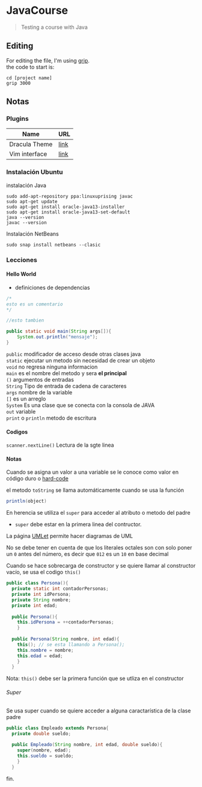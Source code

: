 # JavaCourse
 >Testing a course with Java

## Editing
 For editing the file, I'm using [grip](https://github.com/joeyespo/grip).  
 the code to start is:

 ```
 cd [project name]
 grip 3000
 ```

## Notas
### Plugins

|Name|URL|
| --- | --- |
|Dracula Theme|[link](http://plugins.netbeans.org/plugin/62424/darcula-laf-for-netbeans)|
|Vim interface|[link](http://plugins.netbeans.org/plugin/2802/jvi-vi-vim-editor-clone)|

### Instalación Ubuntu

instalación Java
```
sudo add-apt-repository ppa:linuxuprising javac
sudo apt-get update
sudo apt-get install oracle-java13-installer
sudo apt-get install oracle-java13-set-default
java --version
javac --version
```
Instalación NetBeans

```
sudo snap install netbeans --clasic
```

### Lecciones

#### Hello World
 - definiciones de dependencias


```java
/*
esto es un comentario
*/

//esto tambien

public static void main(String args[]){
	System.out.println("mensaje");
}
```

`public` modificador de acceso desde otras clases java  
`static` ejecutar un metodo sin necesidad de crear un objeto  
`void` no regresa ninguna informacion  
`main` es el nombre del metodo y sera **el principal**  
`()` argumentos de entradas  
`String` Tipo de entrada de cadena de caracteres  
`args` nombre de la variable  
`[]` es un arreglo  
`System` Es una clase que se conecta con la consola de JAVA  
`out` variable  
`print` o `println` metodo de escritura

#### Codigos

`scanner.nextLine()` Lectura de la sgte linea


#### Notas
Cuando se asigna un valor a una variable se le conoce como valor en código duro o [hard-code](https://es.wikipedia.org/wiki/Hard_code)

el metodo `toString` se llama automáticamente cuando se usa la función 
```java
println(object)
```

En herencia se utiliza el `super` para acceder al atributo o metodo del padre
 - `super` debe estar en la primera linea del contructor.


La página [UMLet](https://www.umlet.com/) permite hacer diagramas de UML

No se debe tener en cuenta de que los literales octales son con solo poner un `0` antes del número, es decir que `012` es un `10` en base decimal

Cuando se hace sobrecarga de constructor y se quiere llamar al constructor vacío, se usa el codigo `this()`

```java
public class Persona(){
  private static int contadorPersonas;
  private int idPersona;
  private String nombre;
  private int edad;
 
  public Persona(){
    this.idPersona = ++contadorPersonas;
    }
 
  public Persona(String nombre, int edad){
    this(); // se esta llamando a Persona();
    this.nombre = nombre;
    this.edad = edad;
    }
  }
```
Nota: `this()` debe ser la primera función que se utliza en el constructor

###### Super

Se usa super cuando se quiere acceder a alguna caractarística de la clase padre

```java
public class Empleado extends Persona{
  private double sueldo;

  public Empleado(String nombre, int edad, double sueldo){
    super(nombre, edad);
    this.sueldo = sueldo;
    }
  }

````

fin.

